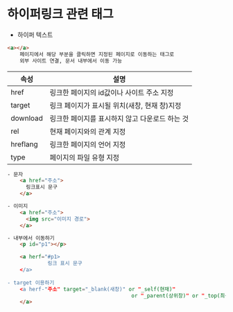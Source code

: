 # 하이퍼링크 관련 태그

- 하이퍼 텍스트
```html
<a></a>
    페이지에서 해당 부분을 클릭하면 지정된 페이지로 이동하는 태그로
    외부 사이트 연결, 문서 내부에서 이동 가능
```
|속성|설명|
|---|---|
|href|링크한 페이지의 id값이나 사이트 주소 지정|
|target|링크 페이지가 표시될 위치(새창, 현재 창)지정|
|download|링크한 페이지를 표시하지 않고 다운로드 하는 것|
|rel|현재 페이지와의 관계 지정|
|hreflang|링크한 페이지의 언어 지정|
|type|페이지의 파일 유형 지정|

```html
- 문자
    <a href="주소">
      링크표시 문구
    </a>

- 이미지
    <a href="주소">
      <img src="이미지 경로">
    </a>
```

```html
- 내부에서 이동하기
    <p id="p1"></p>

    <a herf="#p1>
             링크 표시 문구
    </a>
            
- target 이용하기
    <a herf-"주소" target="_blank(새창)" or "_self(현재)"
                                        or "_parent(상위창)" or "_top(최상위창)">
    </a>
```
